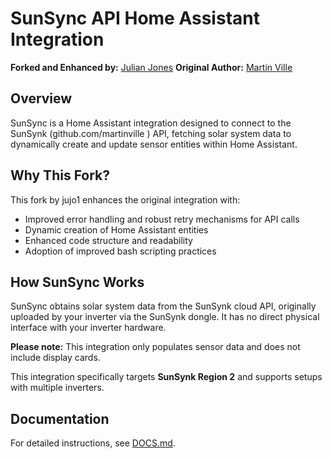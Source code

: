 # SunSync API Home Assistant Integration

**Forked and Enhanced by:** [Julian Jones](github.com/jujo1)
**Original Author:** [Martin Ville](github.com/martinville)

## Overview

SunSync is a Home Assistant integration designed to connect to the SunSynk (github.com/martinville
) API, fetching solar system data to dynamically create and update sensor entities
within Home Assistant.

## Why This Fork?

This fork by jujo1 enhances the original integration with:

- Improved error handling and robust retry mechanisms for API calls
- Dynamic creation of Home Assistant entities
- Enhanced code structure and readability
- Adoption of improved bash scripting practices

## How SunSync Works

SunSync obtains solar system data from the SunSynk cloud API, originally uploaded by your inverter via the SunSynk dongle. It has no direct physical interface
with your inverter hardware.

**Please note:** This integration only populates sensor data and does not include display cards.

This integration specifically targets **SunSynk Region 2** and supports setups with multiple inverters.

## Documentation

For detailed instructions, see [DOCS.md](github.com/jujo1/SunSync/blob/main/DOCS.md).
